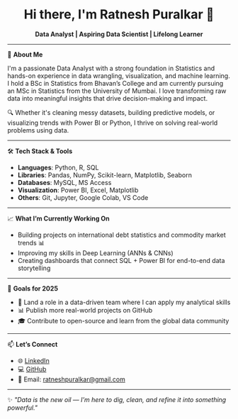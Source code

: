 <h1 align="center">Hi there, I'm Ratnesh Puralkar 👋</h1>

<p align="center">
  <b>Data Analyst | Aspiring Data Scientist | Lifelong Learner</b>  
</p>

---

🚀 **About Me**

I'm a passionate Data Analyst with a strong foundation in Statistics and hands-on experience in data wrangling, visualization, and machine learning. I hold a BSc in Statistics from Bhavan’s College and am currently pursuing an MSc in Statistics from the University of Mumbai. I love transforming raw data into meaningful insights that drive decision-making and impact.

🔍 Whether it's cleaning messy datasets, building predictive models, or visualizing trends with Power BI or Python, I thrive on solving real-world problems using data.

---

🛠️ **Tech Stack & Tools**
- **Languages**: Python, R, SQL
- **Libraries**: Pandas, NumPy, Scikit-learn, Matplotlib, Seaborn
- **Databases**: MySQL, MS Access
- **Visualization**: Power BI, Excel, Matplotlib
- **Others**: Git, Jupyter, Google Colab, VS Code

---

📈 **What I’m Currently Working On**
- Building projects on international debt statistics and commodity market trends 📊
- Improving my skills in Deep Learning (ANNs & CNNs)
- Creating dashboards that connect SQL + Power BI for end-to-end data storytelling

---

🎯 **Goals for 2025**
- 💼 Land a role in a data-driven team where I can apply my analytical skills
- 📊 Publish more real-world projects on GitHub
- 🎓 Contribute to open-source and learn from the global data community

---

📫 **Let’s Connect**
- 🌐 [LinkedIn](https://www.linkedin.com/in/ratnesh-puralkar)
- 💻 [GitHub](https://github.com/RatneshRavindra)
- 📧 Email: ratneshpuralkar@gmail.com

---

✨ *"Data is the new oil — I’m here to dig, clean, and refine it into something powerful."*
